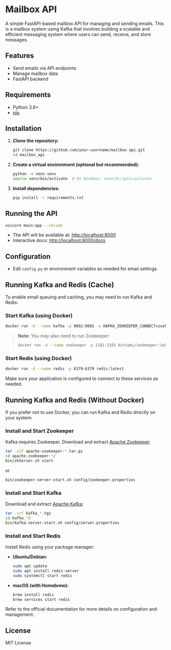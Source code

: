 # Mailbox API

A simple FastAPI-based mailbox API for managing and sending emails.
This is a mailbox system using Kafka that involves building a scalable and efficient messaging system where users can send, receive, and store messages.

## Features

- Send emails via API endpoints
- Manage mailbox data
- FastAPI backend

## Requirements

- Python 3.8+
- [pip](https://pip.pypa.io/en/stable/)

## Installation

1. **Clone the repository:**
    ```bash
    git clone https://github.com/your-username/mailbox_api.git
    cd mailbox_api
    ```

2. **Create a virtual environment (optional but recommended):**
    ```bash
    python -m venv venv
    source venv/bin/activate  # On Windows: venv\Scripts\activate
    ```

3. **Install dependencies:**
    ```bash
    pip install -r requirements.txt
    ```

## Running the API

```bash
uvicorn main:app --reload
```

- The API will be available at: [http://localhost:8000](http://localhost:8000)
- Interactive docs: [http://localhost:8000/docs](http://localhost:8000/docs)

## Configuration

- Edit `config.py` or environment variables as needed for email settings.

## Running Kafka and Redis (Cache)

To enable email queuing and caching, you may need to run Kafka and Redis:

### Start Kafka (using Docker)

```bash
docker run -d --name kafka -p 9092:9092 -e KAFKA_ZOOKEEPER_CONNECT=zookeeper:2181 -e KAFKA_ADVERTISED_LISTENERS=PLAINTEXT://localhost:9092 bitnami/kafka:latest
```

> **Note:** You may also need to run Zookeeper:
>
> ```bash
> docker run -d --name zookeeper -p 2181:2181 bitnami/zookeeper:latest
> ```

### Start Redis (using Docker)

```bash
docker run -d --name redis -p 6379:6379 redis:latest
```

Make sure your application is configured to connect to these services as needed.

## Running Kafka and Redis (Without Docker)

If you prefer not to use Docker, you can run Kafka and Redis directly on your system:

### Install and Start Zookeeper

Kafka requires Zookeeper. Download and extract [Apache Zookeeper](https://zookeeper.apache.org/releases.html):

```bash
tar -xzf apache-zookeeper-*.tar.gz
cd apache-zookeeper-*/
bin/zkServer.sh start
```

or 

```bash
bin/zookeeper-server-start.sh config/zookeeper.properties
```

### Install and Start Kafka

Download and extract [Apache Kafka](https://kafka.apache.org/downloads):

```bash
tar -xzf kafka_*.tgz
cd kafka_*/
bin/kafka-server-start.sh config/server.properties
```

### Install and Start Redis

Install Redis using your package manager:

- **Ubuntu/Debian:**
    ```bash
    sudo apt update
    sudo apt install redis-server
    sudo systemctl start redis
    ```
- **macOS (with Homebrew):**
    ```bash
    brew install redis
    brew services start redis
    ```

Refer to the official documentation for more details on configuration and management.

## License

MIT License
